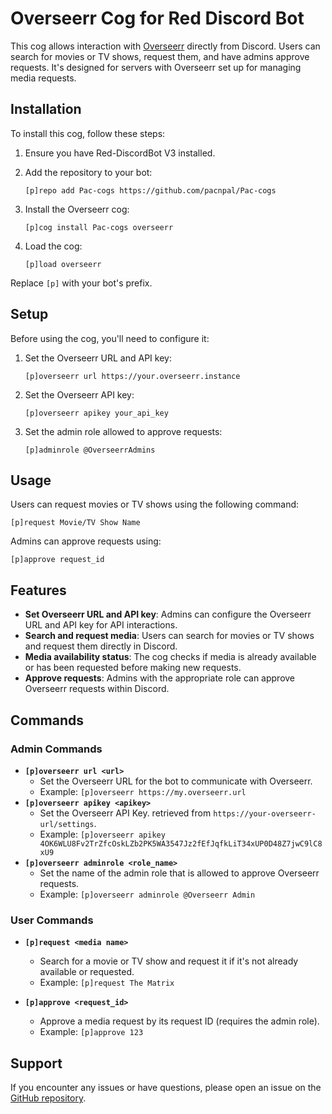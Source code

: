 # Overseerr Cog for Red Discord Bot

This cog allows interaction with [Overseerr](https://overseerr.dev/) directly from Discord. Users can search for movies or TV shows, request them, and have admins approve requests. It's designed for servers with Overseerr set up for managing media requests.

## Installation

To install this cog, follow these steps:

1. Ensure you have Red-DiscordBot V3 installed.
2. Add the repository to your bot:

   ```
   [p]repo add Pac-cogs https://github.com/pacnpal/Pac-cogs
   ```

3. Install the Overseerr cog:

   ```
   [p]cog install Pac-cogs overseerr
   ```

4. Load the cog:

   ```
   [p]load overseerr
   ```

Replace `[p]` with your bot's prefix.


## Setup

Before using the cog, you'll need to configure it:

1. Set the Overseerr URL and API key:
    ```
    [p]overseerr url https://your.overseerr.instance 
    ```
2. Set the Overseerr API key:
    ```
    [p]overseerr apikey your_api_key
    ```
4. Set the admin role allowed to approve requests:
    ```
    [p]adminrole @OverseerrAdmins
    ```

## Usage

Users can request movies or TV shows using the following command:

```
[p]request Movie/TV Show Name
```

Admins can approve requests using:

```
[p]approve request_id
```

## Features
- **Set Overseerr URL and API key**: Admins can configure the Overseerr URL and API key for API interactions.
- **Search and request media**: Users can search for movies or TV shows and request them directly in Discord.
- **Media availability status**: The cog checks if media is already available or has been requested before making new requests.
- **Approve requests**: Admins with the appropriate role can approve Overseerr requests within Discord.

## Commands

### Admin Commands
- **`[p]overseerr url <url>`**
  - Set the Overseerr URL for the bot to communicate with Overseerr.
  - Example: `[p]overseerr https://my.overseerr.url`
- **`[p]overseerr apikey <apikey>`**
  - Set the Overseerr API Key. retrieved from `https://your-overseerr-url/settings`.
  - Example: `[p]overseerr apikey 4OK6WLU8Fv2TrZfcOskLZb2PK5WA3547Jz2fEfJqfkLiT34xUP0D48Z7jwC9lC8xU9`
- **`[p]overseerr adminrole <role_name>`**
  - Set the name of the admin role that is allowed to approve Overseerr requests.
  - Example: `[p]overseerr adminrole @Overseerr Admin`

### User Commands
- **`[p]request <media name>`**
  - Search for a movie or TV show and request it if it's not already available or requested.
  - Example: `[p]request The Matrix`

- **`[p]approve <request_id>`**
  - Approve a media request by its request ID (requires the admin role).
  - Example: `[p]approve 123`


## Support

If you encounter any issues or have questions, please open an issue on the [GitHub repository](https://github.com/pacnpal/Pac-cogs).
